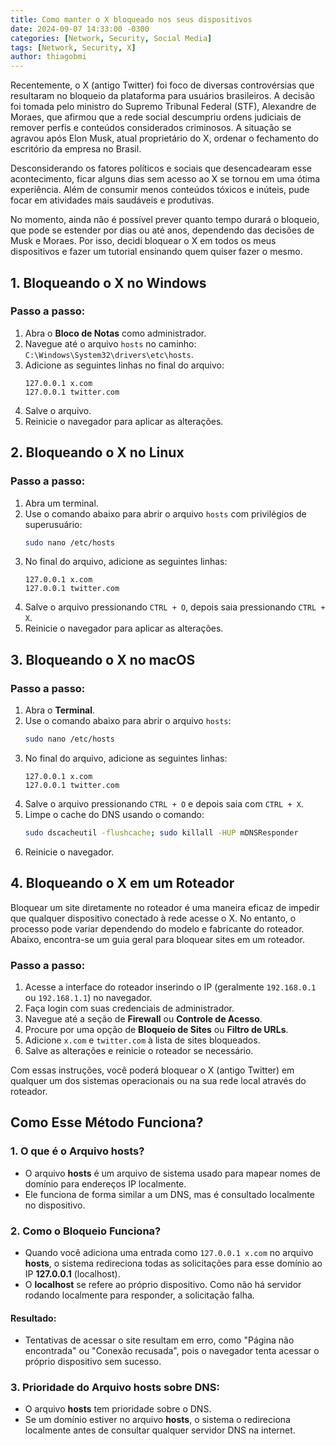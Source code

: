 ```yaml
---
title: Como manter o X bloqueado nos seus dispositivos
date: 2024-09-07 14:33:00 -0300
categories: [Network, Security, Social Media]
tags: [Network, Security, X]
author: thiagobmi
---
```


Recentemente, o X (antigo Twitter) foi foco de diversas controvérsias que resultaram no bloqueio da plataforma para usuários brasileiros. A decisão foi tomada pelo ministro do Supremo Tribunal Federal (STF), Alexandre de Moraes, que afirmou que a rede social descumpriu ordens judiciais de remover perfis e conteúdos considerados criminosos. A situação se agravou após Elon Musk, atual proprietário do X, ordenar o fechamento do escritório da empresa no Brasil.

Desconsiderando os fatores políticos e sociais que desencadearam esse acontecimento, ficar alguns dias sem acesso ao X se tornou em uma ótima experiência. Além de consumir menos conteúdos tóxicos e inúteis, pude focar em atividades mais saudáveis e produtivas.

No momento, ainda não é possível prever quanto tempo durará o bloqueio, que pode se estender por dias ou até anos, dependendo das decisões de Musk e Moraes. Por isso, decidi bloquear o X em todos os meus dispositivos e fazer um tutorial ensinando quem quiser fazer o mesmo.


## 1. Bloqueando o X no Windows
### Passo a passo:
1. Abra o **Bloco de Notas** como administrador.
2. Navegue até o arquivo `hosts` no caminho: `C:\Windows\System32\drivers\etc\hosts`.
3. Adicione as seguintes linhas no final do arquivo:
   ```
   127.0.0.1 x.com
   127.0.0.1 twitter.com
   ```
4. Salve o arquivo.
5. Reinicie o navegador para aplicar as alterações.

## 2. Bloqueando o X no Linux
### Passo a passo:
1. Abra um terminal.
2. Use o comando abaixo para abrir o arquivo `hosts` com privilégios de superusuário:
   ```bash
   sudo nano /etc/hosts
   ```
3. No final do arquivo, adicione as seguintes linhas:
   ```
   127.0.0.1 x.com
   127.0.0.1 twitter.com
   ```
4. Salve o arquivo pressionando `CTRL + O`, depois saia pressionando `CTRL + X`.
5. Reinicie o navegador para aplicar as alterações.

## 3. Bloqueando o X no macOS
### Passo a passo:
1. Abra o **Terminal**.
2. Use o comando abaixo para abrir o arquivo `hosts`:
   ```bash
   sudo nano /etc/hosts
   ```
3. No final do arquivo, adicione as seguintes linhas:
   ```
   127.0.0.1 x.com
   127.0.0.1 twitter.com
   ```
4. Salve o arquivo pressionando `CTRL + O` e depois saia com `CTRL + X`.
5. Limpe o cache do DNS usando o comando:
   ```bash
   sudo dscacheutil -flushcache; sudo killall -HUP mDNSResponder
   ```
6. Reinicie o navegador.

## 4. Bloqueando o X em um Roteador
Bloquear um site diretamente no roteador é uma maneira eficaz de impedir que qualquer dispositivo conectado à rede acesse o X. No entanto, o processo pode variar dependendo do modelo e fabricante do roteador. Abaixo, encontra-se um guia geral para bloquear sites em um roteador.

### Passo a passo:
1. Acesse a interface do roteador inserindo o IP (geralmente `192.168.0.1` ou `192.168.1.1`) no navegador.
2. Faça login com suas credenciais de administrador.
3. Navegue até a seção de **Firewall** ou **Controle de Acesso**.
4. Procure por uma opção de **Bloqueio de Sites** ou **Filtro de URLs**.
5. Adicione `x.com` e `twitter.com` à lista de sites bloqueados.
6. Salve as alterações e reinicie o roteador se necessário.

Com essas instruções, você poderá bloquear o X (antigo Twitter) em qualquer um dos sistemas operacionais ou na sua rede local através do roteador.

## Como Esse Método Funciona?

### 1. O que é o Arquivo **hosts**?
- O arquivo **hosts** é um arquivo de sistema usado para mapear nomes de domínio para endereços IP localmente.
- Ele funciona de forma similar a um DNS, mas é consultado localmente no dispositivo.

### 2. Como o Bloqueio Funciona?
- Quando você adiciona uma entrada como `127.0.0.1 x.com` no arquivo **hosts**, o sistema redireciona todas as solicitações para esse domínio ao IP **127.0.0.1** (localhost).
- O **localhost** se refere ao próprio dispositivo. Como não há servidor rodando localmente para responder, a solicitação falha.

#### Resultado:
- Tentativas de acessar o site resultam em erro, como "Página não encontrada" ou "Conexão recusada", pois o navegador tenta acessar o próprio dispositivo sem sucesso.

### 3. Prioridade do Arquivo **hosts** sobre DNS:
- O arquivo **hosts** tem prioridade sobre o DNS.
- Se um domínio estiver no arquivo **hosts**, o sistema o redireciona localmente antes de consultar qualquer servidor DNS na internet.
